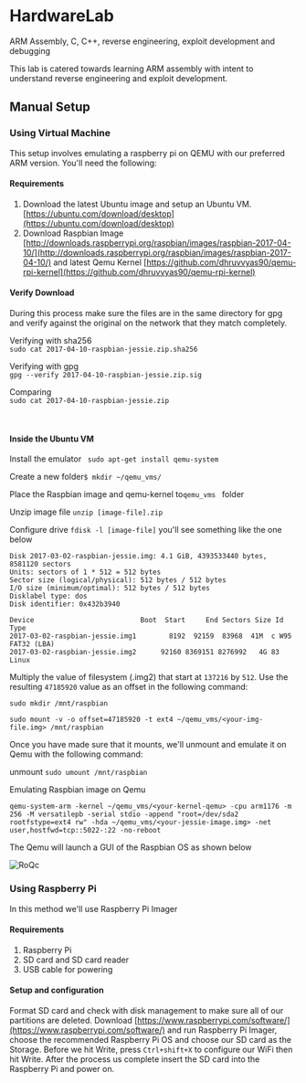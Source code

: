 # HardwareLab
<p>ARM Assembly, C, C++, reverse engineering, exploit development and debugging</p>
<p>This lab is catered towards learning ARM assembly with intent to understand reverse engineering and exploit development.</p>

## Manual Setup
### Using Virtual Machine
This setup involves emulating a raspberry pi on QEMU with our preferred ARM version. 
You'll need the following:

#### Requirements
<!-- OL -->

1. Download the latest Ubuntu image and setup an Ubuntu VM. <!-- Links -->
[https://ubuntu.com/download/desktop](https://ubuntu.com/download/desktop)
1. Download Raspbian Image <!-- Links -->
[http://downloads.raspberrypi.org/raspbian/images/raspbian-2017-04-10/](http://downloads.raspberrypi.org/raspbian/images/raspbian-2017-04-10/)  and latest Qemu Kernel <!-- Links -->
[https://github.com/dhruvvyas90/qemu-rpi-kernel](https://github.com/dhruvvyas90/qemu-rpi-kernel)

#### Verify Download
<p>During this process make sure the files are in the same directory for gpg and verify against the original on the network that they match completely.</p>

<p>Verifying with sha256
<code>
sudo cat 2017-04-10-raspbian-jessie.zip.sha256
</code></p>

<p> Verifying with gpg 
<code>
gpg --verify 2017-04-10-raspbian-jessie.zip.sig
</code></p>

<p>Comparing 
<code>
sudo cat 2017-04-10-raspbian-jessie.zip
</code></p> 
</br>

#### Inside the Ubuntu VM
<p> Install the emulator  <code> sudo apt-get install qemu-system </code></p>
<p>Create a new folder<code>$ mkdir ~/qemu_vms/</code></p>
<p>Place the Raspbian image and qemu-kernel to<code>qemu_vms </code> folder</p>
<p>Unzip image file <code>unzip [image-file].zip</code></p>
<p>Configure drive <code>fdisk -l [image-file]</code> you'll see something like the one below</p>

```
Disk 2017-03-02-raspbian-jessie.img: 4.1 GiB, 4393533440 bytes, 8581120 sectors
Units: sectors of 1 * 512 = 512 bytes
Sector size (logical/physical): 512 bytes / 512 bytes
I/O size (minimum/optimal): 512 bytes / 512 bytes
Disklabel type: dos
Disk identifier: 0x432b3940

Device                          Boot  Start     End Sectors Size Id Type
2017-03-02-raspbian-jessie.img1        8192  92159  83968  41M  c W95 FAT32 (LBA)
2017-03-02-raspbian-jessie.img2      92160 8369151 8276992   4G 83 Linux
```

<p>Multiply the value of filesystem (.img2) that start at <code>137216</code> by <code>512</code>. Use the resulting <code>47185920</code> value as an offset in the following command:

```
sudo mkdir /mnt/raspbian

sudo mount -v -o offset=47185920 -t ext4 ~/qemu_vms/<your-img-file.img> /mnt/raspbian
```

<p>Once you have made sure that it mounts, we'll unmount and emulate it on Qemu with the following command:</p>
<p>unmount <code>sudo umount /mnt/raspbian</code></p>

<p>Emulating Raspbian image on Qemu</p>

```
qemu-system-arm -kernel ~/qemu_vms/<your-kernel-qemu> -cpu arm1176 -m 256 -M versatilepb -serial stdio -append "root=/dev/sda2 rootfstype=ext4 rw" -hda ~/qemu_vms/<your-jessie-image.img> -net user,hostfwd=tcp::5022-:22 -no-reboot

```

<p>The Qemu will launch a GUI of the Raspbian OS as shown below</p>


![RoQc](https://user-images.githubusercontent.com/76940116/140804548-92cbc10e-f472-4d75-bcd9-bf3398cb6279.png)


### Using Raspberry Pi
In this method we'll use Raspberry Pi Imager
#### Requirements
<!-- OL -->

1. Raspberry Pi
1. SD card and SD card reader
1. USB cable for powering
#### Setup and configuration
Format SD card and check with disk management to make sure all of our partitions are deleted. Download [https://www.raspberrypi.com/software/](https://www.raspberrypi.com/software/) and run Raspberry Pi Imager, choose the recommended Raspberry Pi OS and choose our SD card as the Storage. Before we hit Write, press <code>Ctrl+shift+X</code> to configure our WiFi then hit Write. After the process us complete insert the SD card into the Raspberry Pi and power on.





